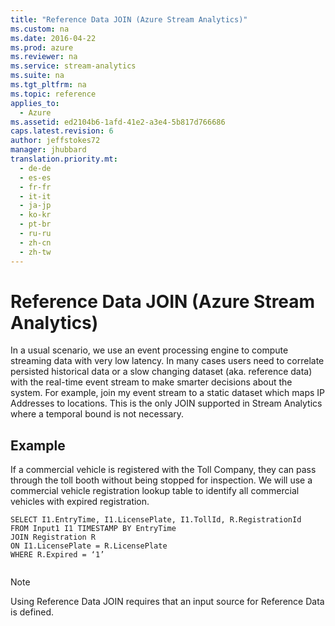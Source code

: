 ```yaml
---
title: "Reference Data JOIN (Azure Stream Analytics)"
ms.custom: na
ms.date: 2016-04-22
ms.prod: azure
ms.reviewer: na
ms.service: stream-analytics
ms.suite: na
ms.tgt_pltfrm: na
ms.topic: reference
applies_to: 
  - Azure
ms.assetid: ed2104b6-1afd-41e2-a3e4-5b817d766686
caps.latest.revision: 6
author: jeffstokes72
manager: jhubbard
translation.priority.mt: 
  - de-de
  - es-es
  - fr-fr
  - it-it
  - ja-jp
  - ko-kr
  - pt-br
  - ru-ru
  - zh-cn
  - zh-tw
---
```

# Reference Data JOIN (Azure Stream Analytics)
  In a usual scenario, we use an event processing engine to compute streaming data with very low latency. In many cases users need to correlate persisted historical data or a slow changing dataset (aka. reference data) with the real-time event stream to make smarter decisions about the system. For example, join my event stream to a static dataset which maps IP Addresses to locations. This is the only JOIN supported in Stream Analytics where a temporal bound is not necessary.  
  
## Example  
 If a commercial vehicle is registered with the Toll Company, they can pass through the toll booth without being stopped for inspection. We will use a commercial vehicle registration lookup table to identify all commercial vehicles with expired registration.  
  
```  
SELECT I1.EntryTime, I1.LicensePlate, I1.TollId, R.RegistrationId  
FROM Input1 I1 TIMESTAMP BY EntryTime  
JOIN Registration R  
ON I1.LicensePlate = R.LicensePlate  
WHERE R.Expired = ‘1’  
  
```  
  
> [!NOTE]  
>  Using Reference Data JOIN requires that an input source for Reference Data is defined.  
  
  